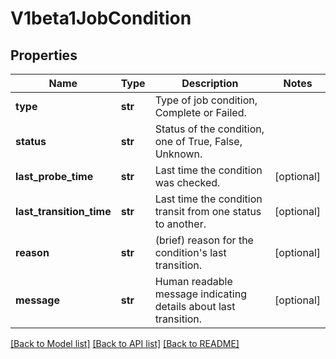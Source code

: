 # V1beta1JobCondition

## Properties
Name | Type | Description | Notes
------------ | ------------- | ------------- | -------------
**type** | **str** | Type of job condition, Complete or Failed. | 
**status** | **str** | Status of the condition, one of True, False, Unknown. | 
**last_probe_time** | **str** | Last time the condition was checked. | [optional] 
**last_transition_time** | **str** | Last time the condition transit from one status to another. | [optional] 
**reason** | **str** | (brief) reason for the condition&#39;s last transition. | [optional] 
**message** | **str** | Human readable message indicating details about last transition. | [optional] 

[[Back to Model list]](../README.md#documentation-for-models) [[Back to API list]](../README.md#documentation-for-api-endpoints) [[Back to README]](../README.md)


